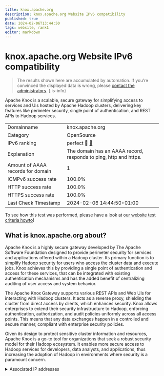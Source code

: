 ```yaml
---
title: knox.apache.org
description: knox.apache.org Website IPv6 compatibility
published: true
date: 2024-02-06T13:44:50
tags: website, rank1
editor: markdown
---
```


# knox.apache.org Website IPv6 compatibility

> The results shown here are accumulated by automation. If you're convinced the displayed data is wrong, please [contact the administrators](/howto/chat). 
{.is-info}

Apache Knox is a scalable, secure gateway for simplifying access to services and UIs hosted by Apache Hadoop clusters, delivering key features like perimeter security, single point of authentication, and REST APIs to Hadoop services.


|   |   |
| - | - |
| Domainname | knox.apache.org
| Category | OpenSource |
| IPv6 ranking | perfect :1st_place_medal: [🔗](/howto/ranking) |
| Explanation | The domain has an AAAA record, responds to ping, http and https. |
| Amount of AAAA records for domain | 1 |
| ICMPv6 success rate | 100.0%|
| HTTP success rate | 100.0% |
| HTTPS success rate | 100.0% |
| Last Check Timestamp | 2024-02-06 14:44:50+01:00 |

To see how this test was performed, please have a look at [our website test criteria howto](/howto/testcriteria/website)!


## What is knox.apache.org about?
Apache Knox is a highly secure gateway developed by The Apache Software Foundation designed to provide perimeter security for services and applications offered within a Hadoop cluster. Its primary function is to simplify Hadoop security for users who access the cluster data and execute jobs. Knox achieves this by providing a single point of authentication and access for these services, that can be integrated with existing authentication mechanisms and has the added benefit of centralizing auditing of user access and system behavior.

The Apache Knox Gateway supports various REST APIs and Web UIs for interacting with Hadoop clusters. It acts as a reverse proxy, shielding the cluster from direct access by clients, which enhances security. Knox allows enterprises to extend their security infrastructure to Hadoop, enforcing authentication, authorization, and audit policies uniformly across all access points. This means that any data exchanges happen in a controlled and secure manner, compliant with enterprise security policies.

Given its design to protect sensitive cluster information and resources, Apache Knox is a go-to tool for organizations that seek a robust security model for their Hadoop ecosystem. It enables more secure access to Hadoop services for developers, data analysts, and applications, thus increasing the adoption of Hadoop in environments where security is a paramount concern.



<details>
<summary>Associated IP addresses</summary>

2a04:4e42::644

</details>
